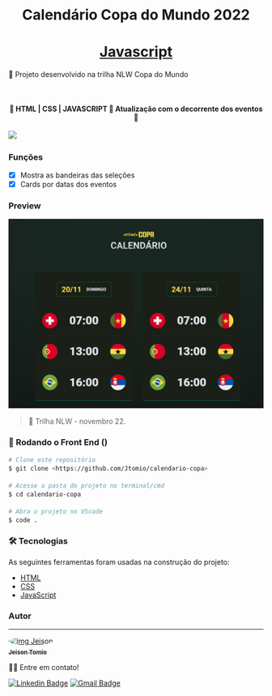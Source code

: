 <h1 align="center">Calendário Copa do Mundo 2022</h1>

<h1 align="center">
    <a href="https://developer.mozilla.org/pt-BR/docs/Web/JavaScript"> </> Javascript</a>
</h1>
<p>🚀 Projeto desenvolvido na trilha NLW Copa do Mundo</p>
<br>
<h4 align="center">
	🚧  HTML | CSS | JAVASCRIPT 🚀 Atualização com o decorrente dos eventos  🚧
</h4>
<img src="https://img.shields.io/badge/progress-68%25-brightgree" />
<br>

### Funções

- [x] Mostra as bandeiras das seleções
- [x] Cards por datas dos eventos

### Preview

![preview](./assets/preview.png)

> 📌 Trilha NLW - novembro 22.

### 🎲 Rodando o Front End ()

```bash
# Clone este repositório
$ git clone <https://github.com/Jtomio/calendario-copa>

# Acesse a pasta do projeto no terminal/cmd
$ cd calendario-copa

# Abra o projeto no VScode
$ code .
```

### 🛠 Tecnologias

As seguintes ferramentas foram usadas na construção do projeto:

- [HTML](https://developer.mozilla.org/pt-BR/docs/Web/HTML)
- [CSS](https://developer.mozilla.org/pt-BR/docs/Web/CSS)
- [JavaScript](https://developer.mozilla.org/pt-BR/docs/Web/JavaScript)

### Autor

---

<a href="https://github.com/Jtomio">
 <img style="border-radius: 50%;" src="https://avatars.githubusercontent.com/u/102593994?v=4" width="100px;" alt="img Jeison"/>
 <br />
 <sub><b>Jeison Tomio</b></sub></a>

👋🏽 Entre em contato!

[![Linkedin Badge](https://img.shields.io/badge/-Jeison-blue?style=flat-square&logo=Linkedin&logoColor=white&link=https://www.linkedin.com/in/jeison-tomio/)](https://www.linkedin.com/in/jeison-tomio/)
[![Gmail Badge](https://img.shields.io/badge/-medriase@gmail.com-c14438?style=flat-square&logo=Gmail&logoColor=white&link=mailto:medriase@gmail.com)](mailto:medriase@gmail.com)

```

```
